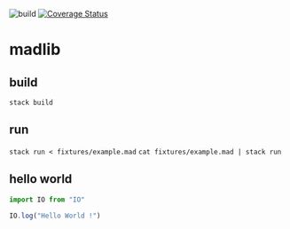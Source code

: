 ![build](https://github.com/open-sorcerers/madlib/workflows/build/badge.svg)
[![Coverage Status](https://coveralls.io/repos/github/open-sorcerers/madlib/badge.svg?branch=master)](https://coveralls.io/github/open-sorcerers/madlib?branch=master)

# madlib

## build

`stack build`

## run

`stack run < fixtures/example.mad`
`cat fixtures/example.mad | stack run`

## hello world

```javascript
import IO from "IO"

IO.log("Hello World !")
```
